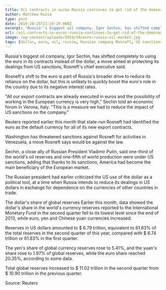 ```yaml
---
title: Oil contracts in euros Russia continues to get rid of the dominance of the dollar
author: Matthew Rozsa
type: post
date: 2019-10-25T21:10:29.000Z
excerpt: 'Russia''s biggest oil company, Igor Sechin, has shifted completely to using the euro in its contracts instead of the dollar, a move aimed at protecting its dealings from US sanctions, Rosneft''s chief executive said.'
url: /oil-contracts-in-euros-russia-continues-to-get-rid-of-the-dominance-of-the-dollar/
image: /wp-content/uploads/2019/10/euro-russia-oil-market.jpg
tags: [dollar, euro, oil, russia, Russian company Rosneft, US sanctions]
---
```


Russia's biggest oil company, Igor Sechin, has shifted completely to using the euro in its contracts instead of the dollar, a move aimed at protecting its dealings from US sanctions, Rosneft's chief executive said.

Rosneft's shift to the euro is part of Russia's broader drive to reduce its reliance on the dollar, but this is unlikely to quickly boost the euro's role in the country due to its negative interest rates.

"All our export contracts are already executed in euros and the possibility of working in the European currency is very high," Sechin told an economic forum in Verona, Italy. "This is a measure we had to reduce the impact of US sanctions on the company."

Reuters reported earlier this month that state-run Rosneft had identified the euro as the default currency for all of its new export contracts.

Washington has threatened sanctions against Rosneft for activities in Venezuela, a move Rosneft says would be against the law.

Sechin, a close ally of Russian President Vladimir Putin, said one-third of the world's oil reserves and one-fifth of world production were under US sanctions, adding that thanks to its sanctions, America had become the main beneficiary of the European market.

The Russian president had earlier criticized the US use of the dollar as a political tool, at a time when Russia intends to reduce its dealings in US dollars in exchange for dependence on the currencies of other countries in trade.

The dollar's share of global reserves Earlier this month, data showed the dollar's share in the world's currency reserves reported to the International Monetary Fund in the second quarter fell to its lowest level since the end of 2013, while euro, yen and Chinese yuan currencies increased.

Reserves in US dollars amounted to $ 6.79 trillion, equivalent to 61.63% of the total reserves in the second quarter of this year, compared with $ 6.74 trillion or 61.83% in the first quarter.

The yen's share of global currency reserves rose to 5.41%, and the yuan's share rose to 1.97% of global reserves, while the euro share reached 20.35%, according to some data.

Total global reserves increased to $ 11.02 trillion in the second quarter from $ 10.90 trillion in the previous quarter.

Source: Reuters
